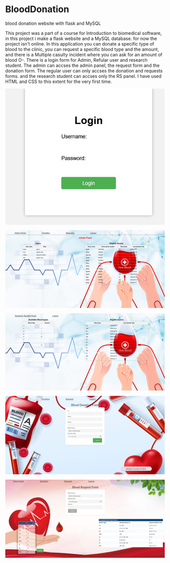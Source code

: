 # BloodDonation
blood donation website with flask and MySQL

This project was a part of a course for Introduction to biomedical software, in this project i make a flask website and a MySQL database. 
for now the project isn't online.
In this application you can donate a specific type of blood to the clinic, you can request a specific blood type and the amount, and there is a Multiple casulty incident where you can ask for an amount of blood O-.
There is a login form for Admin, Refular user and research student. 
The admin can accses the admin panel, the request form and the donation form. 
The regular user can only accses the donation and requests forms. 
and the research student can accses only the RS panel. 
I have used HTML and CSS to this extent for the very first time. 

![Simple Login page for now](ScreenShots/login.jpg)

![Simple Login page for now](ScreenShots/admin_panel.jpg)

![Simple Login page for now](ScreenShots/RS_panel.jpg)

![Simple Login page for now](ScreenShots/donations.jpg)

![Simple Login page for now](ScreenShots/requests.jpg)



